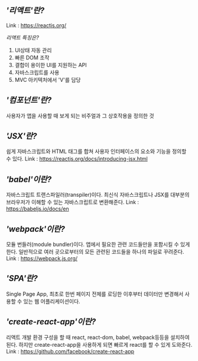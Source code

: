 *'리액트'란?*
------------
Link : <https://reactjs.org/>

*리액트 특징은?*
1. UI상태 자동 관리
2. 빠른 DOM 조작
3. 결합이 용이한 UI를 지원하는 API
4. 자바스크립트를 사용
5. MVC 아키텍처에서 'V'를 담당

*'컴포넌트'란?*
--------------
사용자가 앱을 사용할 때 보게 되는 비주얼과 그 상호작용을 정의한 것

*'JSX'란?*
----------
쉽게 자바스크립트와 HTML 태그를 합쳐 사용자 인터페이스의 요소와 기능을 정의할 수 있다.
Link : <https://reactjs.org/docs/introducing-jsx.html>

*'babel'이란?*
--------------
자바스크립트 트랜스파일러(transpiler)이다.
최신식 자바스크립트나 JSX를 대부분의 브라우저가 이해할 수 있는 자바스크립트로 변환해준다.
Link : <https://babeljs.io/docs/en>

*'webpack'이란?*
----------------
모듈 번들러(module bundler)이다.
앱에서 필요한 관련 코드들만을 포함시킬 수 있게 한다.
일반적으로 여러 곳으로부터의 모든 관련된 코드들을 하나의 파일로 꾸려준다.
Link : <https://webpack.js.org/>

*'SPA'란?*
----------
Single Page App, 최초로 한번 페이지 전체를 로딩한 이후부터 데이터만 변경해서 사용할 수 있는 웹 어플리케이션이다.

*'create-react-app'이란?*
-------------------------
리액트 개발 환경 구성을 할 때 react, react-dom, babel, webpack등등을 설치하여 된다.
하지만 create-react-app을 사용하게 되면 빠르게 react를 할 수 있게 도와준다.
Link : <https://github.com/facebook/create-react-app>
